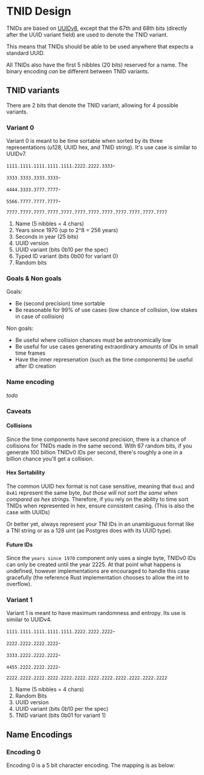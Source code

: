 # TNID Design

TNIDs are based on
[UUIDv8](https://datatracker.ietf.org/doc/html/rfc9562#name-uuid-version-8),
except that the 67th and 68th bits (directly after the UUID variant field) are
used to denote the TNID variant.

This means that TNIDs should be able to be used anywhere that expects a standard
UUID.

All TNIDs also have the first 5 nibbles (20 bits) reserved for a name. The
binary encoding _can_ be different between TNID variants.

## TNID variants

There are 2 bits that denote the TNID variant, allowing for 4 possible variants.

### Variant 0

Variant 0 is meant to be time sortable when sorted by its three representations
(u128, UUID hex, and TNID string). It's use case is similar to UUIDv7.

`1111.1111.1111.1111.1111.2222.2222.3333`-

`3333.3333.3333.3333`-

`4444.3333.3777.7777`-

`5566.7777.7777.7777`-

`7777.7777.7777.7777.7777.7777.7777.7777.7777.7777.7777.7777`

1. Name (5 nibbles = 4 chars)
2. Years since 1970 (up to 2^8 = 256 years)
3. Seconds in year (25 bits)
4. UUID version
5. UUID variant (bits 0b10 per the spec)
6. Typed ID variant (bits 0b00 for variant 0)
7. Random bits

### Goals & Non goals

Goals:

- Be (second precision) time sortable
- Be reasonable for 99% of use cases (low chance of collision, low stakes in
  case of collision)

Non goals:

- Be useful where collision chances must be astronomically low
- Be useful for use cases generating extraordinary amounts of IDs in small time
  frames
- Have the inner represenation (such as the time components) be useful after ID
  creation

### Name encoding

_todo_

### Caveats

#### Collisions

Since the time components have second precision, there is a chance of collisions
for TNIDs made in the same second. With 67 random bits, if you generate 100
billion TNIDv0 IDs per second, there's roughly a one in a billion chance you'll
get a collision.

#### Hex Sortability

The common UUID hex format is not case sensitive, meaning that `0xa1` and `0xA1`
represent the same byte, _but those will not sort the same when compared as hex
strings_. Therefore, if you rely on the ability to time sort TNIDs when
represented in hex, ensure consistent casing. (This is also the case with UUIDs)

Or better yet, always represent your TNI IDs in an unambiguous format like a TNI
string or as a 128 uint (as Postgres does with its UUID type).

#### Future IDs

Since the `years since 1970` component only uses a single byte, TNIDv0 IDs can
only be created until the year 2225. At that point what happens is undefined,
however implementations are encouraged to handle this case gracefully (the
reference Rust implementation chooses to allow the int to overflow).

### Variant 1

Variant 1 is meant to have maximum randomness and entropy. Its use is similar to
UUIDv4.

`1111.1111.1111.1111.1111.2222.2222.2222`-

`2222.2222.2222.2222`-

`3333.2222.2222.2222`-

`4455.2222.2222.2222`-

`2222.2222.2222.2222.2222.2222.2222.2222.2222.2222.2222.2222`

1. Name (5 nibbles = 4 chars)
2. Random Bits
3. UUID version
4. UUID variant (bits 0b10 per the spec)
5. TNID variant (bits 0b01 for variant 1)

## Name Encodings

### Encoding 0

Encoding 0 is a 5 bit character encoding. The mapping is as below:

